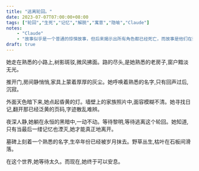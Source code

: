 ```yaml
---
title: "逃离轮回。"
date: 2023-07-07T07:00:00+08:00
tags: ["轮回","生死","记忆","解脱","寓意","隐喻","Claude"]
notes:
    - "Claude"
    - "故事似乎是一个普通的惊悚故事，但后来揭示出所有角色都已经死亡，而故事是他们在死后的世界中的经历。"
draft: true
---
```


她走在熟悉的小路上,树影斑驳,微风拂面。路的尽头,是她熟悉的老房子,窗户黯淡无光。

推开门,房间静悄悄,家具上蒙着厚厚的灰尘。她呼唤着熟悉的名字,只有回声过后,沉寂。

外面天色暗下来,她点起昏黄的灯。墙壁上的家族照片中,面容模糊不清。她寻找日记,翻开那已经泛黄的页码,字迹散乱难辨。

夜深人静,她躺在永恒的黑暗中,一动不动。等待黎明,等待逃离这个轮回。她知道,只有当最后一缕记忆也湮灭,她才能真正地离开。

墓碑上刻着一个熟悉的名字,生卒年份已经被岁月抹去。野草丛生,枯叶在石板间滑落。

在这个世界,她等待太久。而现在,她终于可以安息。